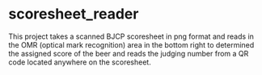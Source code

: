 # scoresheet_reader

This project takes a scanned BJCP scoresheet in png format and reads in the OMR (optical mark recognition) area in the bottom right to determined the assigned score of the beer and reads the judging number from a QR code located anywhere on the scoresheet.
